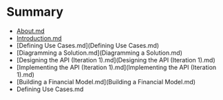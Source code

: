 # Summary

* [About.md](About.md)
* [Introduction.md](Introduction.md)
* [Defining Use Cases.md](Defining Use Cases.md)
* [Diagramming a Solution.md](Diagramming a Solution.md)
* [Designing the API (Iteration 1).md](Designing the API (Iteration 1).md)
* [Implementing the API (Iteration 1).md](Implementing the API (Iteration 1).md)
* [Building a Financial Model.md](Building a Financial Model.md)
* Defining Use Cases.md

